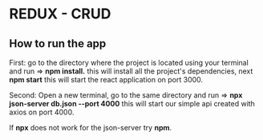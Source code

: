 # REDUX - CRUD

## How to run the app

First: go to the directory where the project is located using your terminal and run => **npm install.**
this will install all the project's dependencies, next **npm start**
this will start the react application on port 3000.



Second: Open a new terminal, go to the same directory and run => **npx json-server db.json --port 4000**
this will start our simple api created with axios on port 4000.

 If **npx** does not work for the json-server try **npm**.
